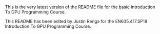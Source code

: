 This is the very latest version of the README file for the basic Introduction To GPU Programming Course.

This README has been edited by Justin Renga for the EN605.417.SP18 Introduction To GPU Programming Course.
